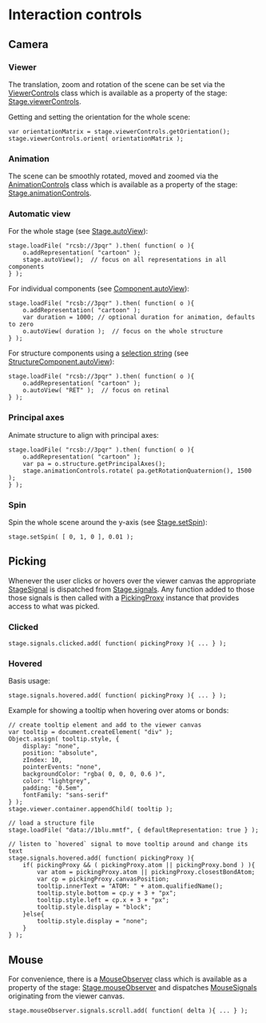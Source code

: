 
# Interaction controls

## Camera

### Viewer

The translation, zoom and rotation of the scene can be set via the [ViewerControls](../class/src/controls/viewer-controls.js~ViewerControls.html) class which is available as a property of the stage: [Stage.viewerControls](../class/src/stage/stage.js~Stage.html#instance-member-viewerControls).

Getting and setting the orientation for the whole scene:
```
var orientationMatrix = stage.viewerControls.getOrientation();
stage.viewerControls.orient( orientationMatrix );
```


### Animation

The scene can be smoothly rotated, moved and zoomed via the [AnimationControls](../class/src/controls/animation-controls.js~AnimationControls.html) class which is available as a property of the stage: [Stage.animationControls](../class/src/stage/stage.js~Stage.html#instance-member-animationControls).


### Automatic view

For the whole stage (see [Stage.autoView](../class/src/stage/stage.js~Stage.html#instance-method-autoView)):
```
stage.loadFile( "rcsb://3pqr" ).then( function( o ){
    o.addRepresentation( "cartoon" );
    stage.autoView();  // focus on all representations in all components
} );
```

For individual components (see [Component.autoView](../class/src/component/component.js~Component.html#instance-method-autoView)):
```
stage.loadFile( "rcsb://3pqr" ).then( function( o ){
    o.addRepresentation( "cartoon" );
    var duration = 1000; // optional duration for animation, defaults to zero
    o.autoView( duration );  // focus on the whole structure
} );
```

For structure components using a [selection string](./usage/selection-language.html) (see [StructureComponent.autoView](../class/src/component/structure-component.js~StructureComponent.html#instance-method-autoView)):
```
stage.loadFile( "rcsb://3pqr" ).then( function( o ){
    o.addRepresentation( "cartoon" );
    o.autoView( "RET" );  // focus on retinal
} );
```


### Principal axes

Animate structure to align with principal axes:
```
stage.loadFile( "rcsb://3pqr" ).then( function( o ){
    o.addRepresentation( "cartoon" );
    var pa = o.structure.getPrincipalAxes();
    stage.animationControls.rotate( pa.getRotationQuaternion(), 1500 );
} );
```


### Spin

Spin the whole scene around the y-axis (see [Stage.setSpin](../class/src/stage/stage.js~Stage.html#instance-method-setSpin)):

```
stage.setSpin( [ 0, 1, 0 ], 0.01 );
```


## Picking

Whenever the user clicks or hovers over the viewer canvas the appropriate [StageSignal](../typedef/index.html#static-typedef-StageSignals) is dispatched from [Stage.signals](../class/src/stage/stage.js~Stage.html#instance-member-signals). Any function added to those those signals is then called with a [PickingProxy](../class/src/controls/picking-proxy.js~PickingProxy.html) instance that provides access to what was picked.


### Clicked

```
stage.signals.clicked.add( function( pickingProxy ){ ... } );
```


### Hovered

Basis usage:

```
stage.signals.hovered.add( function( pickingProxy ){ ... } );
```

Example for showing a tooltip when hovering over atoms or bonds:

```
// create tooltip element and add to the viewer canvas
var tooltip = document.createElement( "div" );
Object.assign( tooltip.style, {
    display: "none",
    position: "absolute",
    zIndex: 10,
    pointerEvents: "none",
    backgroundColor: "rgba( 0, 0, 0, 0.6 )",
    color: "lightgrey",
    padding: "0.5em",
    fontFamily: "sans-serif"
} );
stage.viewer.container.appendChild( tooltip );

// load a structure file
stage.loadFile( "data://1blu.mmtf", { defaultRepresentation: true } );

// listen to `hovered` signal to move tooltip around and change its text
stage.signals.hovered.add( function( pickingProxy ){
    if( pickingProxy && ( pickingProxy.atom || pickingProxy.bond ) ){
        var atom = pickingProxy.atom || pickingProxy.closestBondAtom;
        var cp = pickingProxy.canvasPosition;
        tooltip.innerText = "ATOM: " + atom.qualifiedName();
        tooltip.style.bottom = cp.y + 3 + "px";
        tooltip.style.left = cp.x + 3 + "px";
        tooltip.style.display = "block";
    }else{
        tooltip.style.display = "none";
    }
} );
```


## Mouse

For convenience, there is a [MouseObserver](../class/src/stage/mouse-observer.js~MouseObserver.html) class which is available as a property of the stage: [Stage.mouseObserver](../class/src/stage/stage.js~Stage.html#instance-member-mouseObserver) and dispatches [MouseSignals](../typedef/index.html#static-typedef-MouseSignals) originating from the viewer canvas.

```
stage.mouseObserver.signals.scroll.add( function( delta ){ ... } );
```
